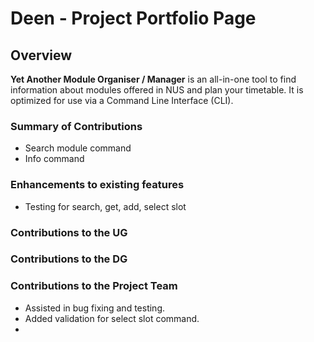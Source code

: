 # Deen - Project Portfolio Page

## Overview
**Yet Another Module Organiser / Manager** is an all-in-one tool to find information about modules offered in NUS and plan your timetable. It is optimized for use via a Command Line Interface (CLI).

### Summary of Contributions
- Search module command
- Info command

### Enhancements to existing features
- Testing for search, get, add, select slot

### Contributions to the UG

### Contributions to the DG

### Contributions to the Project Team
- Assisted in bug fixing and testing.
- Added validation for select slot command.
- 